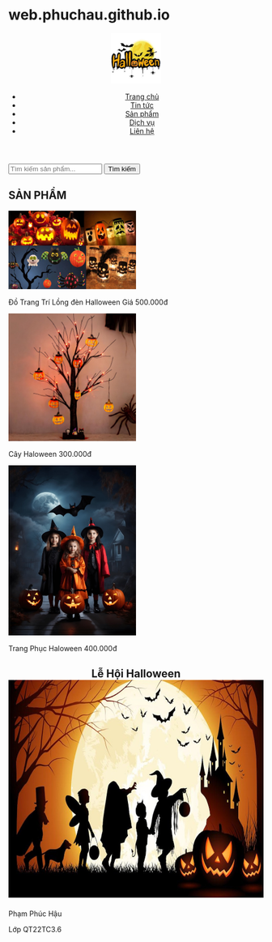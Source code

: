 # web.phuchau.github.io
<html lang="vi">
<head>
<meta charset="UTF-8">
<meta name="viewport" content="width=device-width, initial-scale=1.0">
<title>Phúc Hậu</title>
<link rel="stylesheet" href="style.css">
<link href="haui.css" rel="stylesheet" type="text/css">
</head>
<body>
<header>
<div class="logo">
<img src="ffff.jfif" alt="Logo" width="100"></div>
<nav class="menu">
<ul>
<li><a href="#">Trang chủ</a></li>
<li><a href="#">Tin tức</a></li>
<li><a href="#">Sản phẩm</a></li>
<li><a href="#">Dịch vụ</a></li>
<li><a href="#">Liên hệ</a></li>
</ul>
</nav>
</header>
	<div class="container">
<div class="coll">
<div class="search-bar">
<form action="/search" method="GET">
<input type="text" name="query" placeholder="Tìm kiếm sản phẩm..."> 
	<button type="submit">Tìm kiếm</button>
</form>
</div>
<h2> SẢN PHẨM</h2>
<div class="post">
<img src="66-3.jpg" alt="Bài viết 1" width="50%" height="155">
	<p>Đồ Trang Trí Lồng đèn Halloween
	Giá 500.000đ</p>
</div>
<div class="post">
<img src="cay.jpg" alt="Bài viết 2" width="50%">
<p>Cây Haloween
	300.000đ</p>
</div>
<div class="post">
<img src="trangphuc.jpg" alt="Bài viết 3" width="50%"> 
	<p>Trang Phục Haloween 
	400.000đ</p>
</div>
</div>
<div class="col2">
  <h2><center>Lễ Hội Halloween<img src="LOGO.jpg" alt="Hình ảnh bài viết" width="100%" height="430"></center></h2>
</div>
</div><footer>
<p>Phạm Phúc Hậu</p>
<p>Lớp QT22TC3.6</p>
</footer>
</body>
</html>
